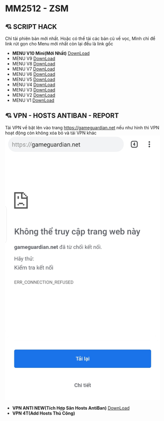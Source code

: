 # MM2512 - ZSM
## :cupid: SCRIPT HACK
Chỉ tải phiên bản mới nhất. Hoặc có thể tải các bản cũ về vọc, Mình chỉ để link rút gọn cho Menu mới nhất còn lại đều là link gốc
- **MENU V10 Mini(Mới Nhất)** [DownLoad](https://share4you.pro/sSg2S2Ra)
- MENU V9 [DownLoad](https://drive.google.com/file/d/1KP715YsSQCQ-KyuNs5xearDmp9aBmBxu/view?usp=drivesdk)
- MENU V8 [DownLoad](https://drive.google.com/file/d/1eKZofv5uS25DlUzSWlUbh3wZJL1twkQD/view?usp=drivesdk)
- MENU V7 [DownLoad](https://drive.google.com/file/d/17yH1A68aN4C0UM3XBG2F28tYCzudl4K4/view?usp=drivesdk)
- MENU V6 [DownLoad](https://drive.google.com/file/d/1oeGGIPYTj3c2PTzUBXNpT_7L00PSlACD/view?usp=drivesdk)
- MENU V5 [DownLoad](https://drive.google.com/file/d/10c_G1K_fovuEsPIJeHm2wHISDrvU2Su6/view?usp=drivesdk)
- MENU V4 [DownLoad](https://drive.google.com/file/d/1zGU09j2ZfIldvkkZGXdrm1NBDML3xUHc/view?usp=drivesdk)
- MENU V3 [DownLoad](https://drive.google.com/file/d/1ZzD9Xul-knq62TGjW_UIndht571APMnL/view?usp=drivesdk)
- MENU V2 [DownLoad](https://drive.google.com/file/d/18ruZv_zOmeEf59EkC2xsrY-T5Mau3R2L/view?usp=drivesdk)
- MENU V1 [DownLoad](https://drive.google.com/file/d/1p1IXXmYtrX0g2gQ-ov8QV8lSfq6MPRNx/view?usp=drivesdk)

## :cupid: VPN - HOSTS ANTIBAN - REPORT
Tải VPN về bật lên vào trang <https://gameguardian.net> nếu như hình thì VPN hoạt động còn không xóa bỏ và tải VPN khác
![VPN_Work](https://github.com/IoT-VN/MM2512_Hacking_TeaM/blob/master/VPN_Work.jpg)

- **VPN ANTI NEW(Tích Hợp Sãn Hosts AntiBan)** [DownLoad](https://share4you.pro/mG1V2)
- **VPN 4T(Add Hosts Thủ Công)**
